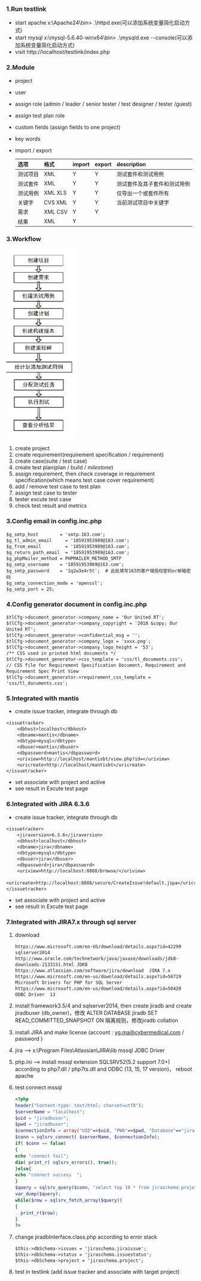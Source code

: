 ### 1.Run testlink

- start apache x:\Apache24\bin> .\httpd.exe(可以添加系统变量简化启动方式)
- start mysql x:\mysql-5.6.40-winx64\bin> .\mysqld.exe --console(可以添加系统变量简化启动方式)
- visit http://localhost/testlink/index.php

### 2.Module

- project

- user

- assign role (admin / leader / senior tester / test designer / tester /guest)

- assign test plan role

- custom fields (assign fields to one project)

- key words

- import / export

  | 选项     | 格式    | import | export | description                  |
  | -------- | ------- | ------ | ------ | ---------------------------- |
  | 测试项目 | XML     | Y      | Y      | 测试套件和测试用例           |
  | 测试套件 | XML     | Y      | Y      | 测试套件及其子套件和测试用例 |
  | 测试用例 | XML XLS | Y      | Y      | 仅导出一个或套件所有         |
  | 关键字   | CVS XML | Y      | Y      | 当前测试项目中关键字         |
  | 需求     | XML CSV | Y      | Y      |                              |
  | 结果     | XML     | Y      |        |                              |



### 3.Workflow

![](.\images\testlink-workflow.png)

1. create project
2. create requirement(requirement specification / requirement)
3. create case(suite / test case)
4. create test plan(plan / build / *milestone*)
5. assign requirement, then check coverage in requirement specification(which means test case cover requirement)
6. add / remove test case to test plan
7. assign test case to tester
8. tester excute test case
9. check test result and metrics

### 3.Config email  in **config.inc.php**

```
$g_smtp_host        = 'smtp.163.com';
$g_tl_admin_email     = '18591953989@163.com';
$g_from_email         = '18591953989@163.com';
$g_return_path_email  = '18591953989@163.com';
$g_phpMailer_method = PHPMAILER_METHOD_SMTP
$g_smtp_username    = '18591953989@163.com';
$g_smtp_password    = '1q2w3e4r5t';  # 此处填写163的客户端授权密码or邮箱密码
$g_smtp_connection_mode = 'openssl';
$g_smtp_port = 25;
```

### 4.Config generator document in **config.inc.php**

```
$tlCfg->document_generator->company_name = 'Our United RT';
$tlCfg->document_generator->company_copyright = '2018 &copy; Our United RT';
$tlCfg->document_generator->confidential_msg = '';
$tlCfg->document_generator->company_logo = 'xxxx.png';
$tlCfg->document_generator->company_logo_height = '53';
/** CSS used in printed html documents */
$tlCfg->document_generator->css_template = 'css/tl_documents.css';
// CSS file for Requirement Specification Document, Requirement and Requirement Spec Print View
$tlCfg->document_generator->requirement_css_template = 'css/tl_documents.css';
```
### 5.Integrated with mantis

- create issue tracker, integrate through db

```
<issuetracker>
    <dbhost>localhost</dbhost>
    <dbname>mantis</dbname>
    <dbtype>mysql</dbtype>
    <dbuser>mantis</dbuser>
    <dbpassword>mantis</dbpassword>
    <uriview>http://localhost/mantisbt/view.php?id=</uriview>
    <uricreate>http://localhost/mantisbt</uricreate>
</issuetracker>
```
- set associate with project and active
- see result in Excute test page

### 6.Integrated with JIRA 6.3.6

- create issue tracker, integrate through db

```
<issuetracker>
	<jiraversion>6.3.6</jiraversion>
    <dbhost>localhost</dbhost>
    <dbname>jira</dbname>
    <dbtype>mysql</dbtype>
    <dbuser>jira</dbuser>
    <dbpassword>jira</dbpassword>
    <uriview>http://localhost:8888/browse/</uriview>
    <uricreate>http://localhost:8888/secure/CreateIssue!default.jspa</uricreate>
</issuetracker>
```

- set associate with project and active
- see result in Excute test page

### 7.Integrated with JIRA7.x through sql server

1. download

   ```
   https://www.microsoft.com/en-US/download/details.aspx?id=42299  sqlserver2014
   http://www.oracle.com/technetwork/java/javase/downloads/jdk8-downloads-2133151.html JDK8
   https://www.atlassian.com/software/jira/download  JIRA 7.x
   https://www.microsoft.com/en-us/download/details.aspx?id=56729  Microsoft Drivers for PHP for SQL Server
   https://www.microsoft.com/en-us/download/details.aspx?id=50420  ODBC Driver  13
   ```

2. install framework3.5/4  and sqlserver2014, then create jiradb and create jiradbuser (db_owner)，修改 ALTER DATABASE jiradb SET READ_COMMITTED_SNAPSHOT ON    隔离规则，修改jiradb  collation

3. install JIRA and make license (account : yg.ma@cybermedical.com / password )

4. jira --> x:\Program Files\Atlassian\JIRA\lib    mssql JDBC Driver

5. php.ini --> install mssql extension SQLSRV52(5.2 support 7.0+) according to php7.dll / php7ts.dll  and  ODBC (13, 15, 17 version)， reboot apache

6. test  connect mssql

   ```php
   <?php
   header("Content-type: text/html; charset=utf8");
   $serverName = "localhost";
   $uid = "jiradbuser";
   $pwd = "jiradbuser";
   $connectionInfo = array("UID"=>$uid, "PWD"=>$pwd, "Database"=>"jiradb");
   $conn = sqlsrv_connect( $serverName, $connectionInfo);
   if( $conn == false)
   {
   echo "connect fail";
   die( print_r( sqlsrv_errors(), true));
   }else{
   echo "connect success  ";
   }
   $query = sqlsrv_query($conn, "select top 10 * from jiraschema.project");
   var_dump($query);
   while($row = sqlsrv_fetch_array($query))
   {
     print_r($row);
   }
   ?>
   ```

7. change jiradbInterface.class.php according to error stack

   ```
   $this->dbSchema->issues = 'jiraschema.jiraissue';
   $this->dbSchema->status = 'jiraschema.issuestatus';
   $this->dbSchema->project = 'jiraschema.project';
   ```

8. test in testlink (add issue tracker and associate with target project)

